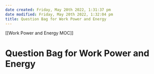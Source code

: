 ```yaml
---
date created: Friday, May 20th 2022, 1:31:37 pm
date modified: Friday, May 20th 2022, 1:32:04 pm
title: Question Bag for Work Power and Energy
---
```

[[Work Power and Energy MOC]]

# Question Bag for Work Power and Energy

